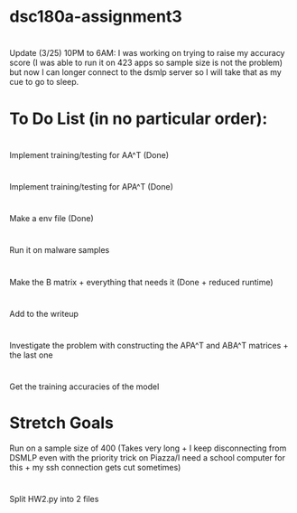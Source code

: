 # dsc180a-assignment3
#
Update (3/25) 10PM to 6AM: I was working on trying to raise my accuracy score (I was able to run it on 423 apps so sample size is not the problem) but now I can longer connect to the dsmlp server so I will take that as my cue to go to sleep.
#
# To Do List (in no particular order):
#
Implement training/testing for AA^T (Done)
# 
Implement training/testing for APA^T  (Done)
#
Make a env file (Done)
#
Run it on malware samples
#
Make the B matrix + everything that needs it (Done + reduced runtime) 
#
Add to the writeup
#
Investigate the problem with constructing the APA^T and ABA^T matrices + the last one
#
Get the training accuracies of the model


# Stretch Goals
Run on a sample size of 400 (Takes very long + I keep disconnecting from DSMLP even with the priority trick on Piazza/I need a school computer for this + my ssh connection gets cut sometimes)
#
Split HW2.py into 2 files
